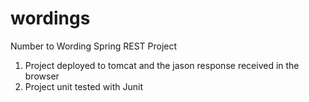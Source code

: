wordings
========

Number to Wording Spring REST Project

1. Project deployed to tomcat and the jason response received in the browser
2. Project unit tested with Junit
